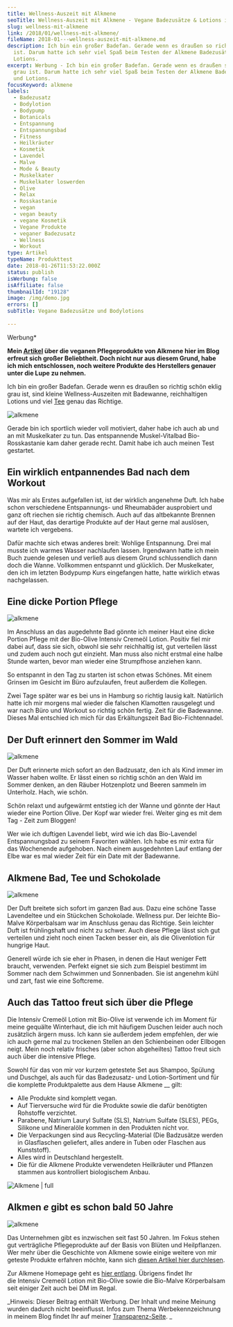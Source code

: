 ```yaml
---
title: Wellness-Auszeit mit Alkmene
seoTitle: Wellness-Auszeit mit Alkmene - Vegane Badezusätze & Lotions im Test
slug: wellness-mit-alkmene
link: /2018/01/wellness-mit-alkmene/
fileName: 2018-01---wellness-auszeit-mit-alkmene.md
description: Ich bin ein großer Badefan. Gerade wenn es draußen so richtig grau
  ist. Darum hatte ich sehr viel Spaß beim Testen der Alkmene Badezusätze und
  Lotions.
excerpt: Werbung - Ich bin ein großer Badefan. Gerade wenn es draußen so richtig
  grau ist. Darum hatte ich sehr viel Spaß beim Testen der Alkmene Badezusätze
  und Lotions.
focusKeyword: alkmene
labels:
  - Badezusatz
  - Bodylotion
  - Bodypump
  - Botanicals
  - Entspannung
  - Entspannungsbad
  - Fitness
  - Heilkräuter
  - Kosmetik
  - Lavendel
  - Malve
  - Mode & Beauty
  - Muskelkater
  - Muskelkater loswerden
  - Olive
  - Relax
  - Rosskastanie
  - vegan
  - vegan beauty
  - vegane Kosmetik
  - Vegane Produkte
  - veganer Badezusatz
  - Wellness
  - Workout
type: Artikel
typeName: Produkttest
date: 2018-01-26T11:53:22.000Z
status: publish
isWerbung: false
isAffiliate: false
thumbnailId: "19128"
image: /img/demo.jpg
errors: []
subTitle: Vegane Badezusätze und Bodylotions
  
---
```


Werbung\*

**Mein [Artikel](/2017/12/alkmene-der-ultimative-produkttest/) über die veganen
Pflegeprodukte von Alkmene hier im Blog erfreut sich großer Beliebtheit. Doch
nicht nur aus diesem Grund, habe ich mich entschlossen, noch weitere Produkte
des Herstellers genauer unter die Lupe zu nehmen.**

Ich bin ein großer Badefan. Gerade wenn es draußen so richtig schön eklig grau
ist, sind kleine Wellness-Auszeiten mit Badewanne, reichhaltigen Lotions und
viel [Tee](/2017/04/smecket-tee/) genau das Richtige.

![alkmene](http://cardamonchai.com/wp-content/uploads/2018/01/26007016498_4d6128fe54_z-300x200.jpg)

Gerade bin ich sportlich wieder voll motiviert, daher habe ich auch ab und an
mit Muskelkater zu tun. Das entspannende Muskel-Vitalbad Bio-Rosskastanie kam
daher gerade recht. Damit habe ich auch meinen Test gestartet.

## Ein wirklich entpannendes Bad nach dem Workout

Was mir als Erstes aufgefallen ist, ist der wirklich angenehme Duft. Ich habe
schon verschiedene Entspannungs- und Rheumabäder ausprobiert und ganz oft
riechen sie richtig chemisch. Auch auf das altbekannte Brennen auf der Haut, das
derartige Produkte auf der Haut gerne mal auslösen, wartete ich vergebens.

Dafür machte sich etwas anderes breit: Wohlige Entspannung. Drei mal musste ich
warmes Wasser nachlaufen lassen. Irgendwann hatte ich mein Buch zuende gelesen
und verließ aus diesem Grund schlussendlich dann doch die Wanne. Vollkommen
entspannt und glücklich. Der Muskelkater, den ich im letzten Bodypump Kurs
eingefangen hatte, hatte wirklich etwas nachgelassen.

## Eine dicke Portion Pflege

![alkmene](http://cardamonchai.com/wp-content/uploads/2018/01/39169428944_bf3d749817_z-300x200.jpg)

Im Anschluss an das augedehnte Bad gönnte ich meiner Haut eine dicke Portion
Pflege mit der Bio-Olive Intensiv Cremeöl Lotion. Positiv fiel mir dabei auf,
dass sie sich, obwohl sie sehr reichhaltig ist, gut verteilen lässt und zudem
auch noch gut einzieht. Man muss also nicht erstmal eine halbe Stunde warten,
bevor man wieder eine Strumpfhose anziehen kann.

So entspannt in den Tag zu starten ist schon etwas Schönes. Mit einem Grinsen im
Gesicht im Büro aufzulaufen, freut außerdem die Kollegen.

Zwei Tage später war es bei uns in Hamburg so richtig lausig kalt. Natürlich
hatte ich mir morgens mal wieder die falschen Klamotten rausgelegt und war nach
Büro und Workout so richtig schön fertig. Zeit für die Badewanne. Dieses Mal
entschied ich mich für das Erkältungszeit Bad Bio-Fichtennadel.

## Der Duft erinnert den Sommer im Wald

![alkmene](http://cardamonchai.com/wp-content/uploads/2018/01/26007030178_20fe0b50ef_z-300x200.jpg)

Der Duft erinnerte mich sofort an den Badzusatz, den ich als Kind immer im
Wasser haben wollte. Er lässt einen so richtig schön an den Wald im Sommer
denken, an den Räuber Hotzenplotz und Beeren sammeln im Unterholz. Hach, wie
schön.

Schön relaxt und aufgewärmt entstieg ich der Wanne und gönnte der Haut wieder
eine Portion Olive. Der Kopf war wieder frei. Weiter ging es mit dem Tag - Zeit
zum Bloggen!

Wer wie ich duftigen Lavendel liebt, wird wie ich das Bio-Lavendel
Entspannungsbad zu seinem Favoriten wählen. Ich habe es mir extra für das
Wochenende aufgehoben. Nach einem ausgedehnten Lauf entlang der Elbe war es mal
wieder Zeit für ein Date mit der Badewanne.

## Alkmene Bad, Tee und Schokolade

![alkmene](http://cardamonchai.com/wp-content/uploads/2018/01/39169427424_7c9c150206_z-300x200.jpg)

Der Duft breitete sich sofort im ganzen Bad aus. Dazu eine schöne Tasse
Lavendeltee und ein Stückchen Schokolade. Wellness pur. Der leichte Bio-Malve
Körperbalsam war im Anschluss genau das Richtige. Sein leichter Duft ist
frühlingshaft und nicht zu schwer. Auch diese Pflege lässt sich gut verteilen
und zieht noch einen Tacken besser ein, als die Olivenlotion für hungrige Haut.

Generell würde ich sie eher in Phasen, in denen die Haut weniger Fett braucht,
verwenden. Perfekt eignet sie sich zum Beispiel bestimmt im Sommer nach dem
Schwimmen und Sonnenbaden. Sie ist angenehm kühl und zart, fast wie eine
Softcreme.

## Auch das Tattoo freut sich über die Pflege

Die Intensiv Cremeöl Lotion mit Bio-Olive ist verwende ich im Moment für meine
gequälte Winterhaut, die ich mit häufigem Duschen leider auch noch zusätzlich
ärgern muss. Ich kann sie außerdem jedem empfehlen, der wie ich auch gerne mal
zu trockenen Stellen an den Schienbeinen oder Ellbogen neigt. Mein noch relativ
frisches (aber schon abgeheiltes) Tattoo freut sich auch über die intensive
Pflege.

Sowohl für das von mir vor kurzem getestete Set aus Shampoo, Spülung und
Duschgel, als auch für das Badezusatz- und Lotion-Sortiment und für die
komplette Produktpalette aus dem Hause Alkmene \_\_ gilt:

- Alle Produkte sind komplett vegan.
- Auf Tierversuche wird für die Produkte sowie die dafür benötigten Rohstoffe
  verzichtet.
- Parabene, Natrium Lauryl Sulfate (SLS), Natrium Sulfate (SLES), PEGs, Silikone
  und Mineralöle kommen in den Produkten nicht vor.
- Die Verpackungen sind aus Recycling-Material (Die Badzusätze werden in
  Glasflaschen geliefert, alles andere in Tuben oder Flaschen aus Kunststoff).
- Alles wird in Deutschland hergestellt.
- Die für die Alkmene Produkte verwendeten Heilkräuter und Pflanzen stammen aus
  kontrolliert biologischem Anbau.

![Alkmene | full](http://cardamonchai.com/wp-content/uploads/2017/12/Alkmene.png)

## Alkmen _e_ gibt es schon bald 50 Jahre

![alkmene](http://cardamonchai.com/wp-content/uploads/2018/01/26007019278_b05524c077_z-300x200.jpg)

Das Unternehmen gibt es inzwischen seit fast 50 Jahren. Im Fokus stehen gut
verträgliche Pflegeprodukte auf der Basis von Blüten und Heilpflanzen. Wer mehr
über die Geschichte von Alkmene sowie einige weitere von mir geteste Produkte
erfahren möchte, kann sich
[diesen Artikel hier durchlesen](/2017/12/alkmene-der-ultimative-produkttest/).

Zur Alkmene Homepage geht es [hier entlang](http://alkmene.de). Übrigens findet
Ihr die Intensiv Cremeöl Lotion mit Bio-Olive sowie die Bio-Malve Körperbalsam
seit einiger Zeit auch bei DM im Regal.

_Hinweis: Dieser Beitrag enthält Werbung. Der Inhalt und meine Meinung wurden
dadurch nicht beeinflusst. Infos zum Thema Werbekennzeichnung in meinem Blog
findet Ihr auf meiner [Transparenz-Seite](/werbung/). _

  